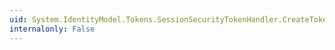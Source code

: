 ```yaml
---
uid: System.IdentityModel.Tokens.SessionSecurityTokenHandler.CreateToken(System.IdentityModel.Tokens.SecurityTokenDescriptor)
internalonly: False
---
```

